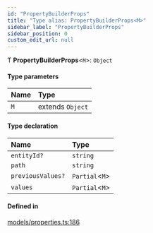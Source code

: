 ```yaml
---
id: "PropertyBuilderProps"
title: "Type alias: PropertyBuilderProps<M>"
sidebar_label: "PropertyBuilderProps"
sidebar_position: 0
custom_edit_url: null
---
```


Ƭ **PropertyBuilderProps**<`M`\>: `Object`

#### Type parameters

| Name | Type |
| :------ | :------ |
| `M` | extends `Object` |

#### Type declaration

| Name | Type |
| :------ | :------ |
| `entityId?` | `string` |
| `path` | `string` |
| `previousValues?` | `Partial`<`M`\> |
| `values` | `Partial`<`M`\> |

#### Defined in

[models/properties.ts:186](https://github.com/Camberi/firecms/blob/2d60fba/src/models/properties.ts#L186)
